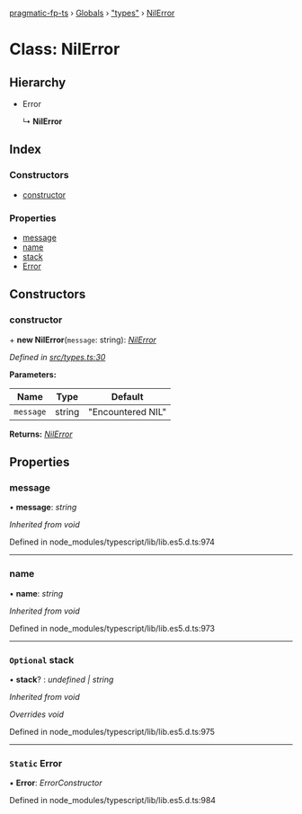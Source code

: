 [pragmatic-fp-ts](../README.md) › [Globals](../globals.md) › ["types"](../modules/_types_.md) › [NilError](_types_.nilerror.md)

# Class: NilError

## Hierarchy

* Error

  ↳ **NilError**

## Index

### Constructors

* [constructor](_types_.nilerror.md#constructor)

### Properties

* [message](_types_.nilerror.md#message)
* [name](_types_.nilerror.md#name)
* [stack](_types_.nilerror.md#optional-stack)
* [Error](_types_.nilerror.md#static-error)

## Constructors

###  constructor

\+ **new NilError**(`message`: string): *[NilError](_types_.nilerror.md)*

*Defined in [src/types.ts:30](https://github.com/hermann-p/pragmatic-fp-ts/blob/44257be/src/types.ts#L30)*

**Parameters:**

Name | Type | Default |
------ | ------ | ------ |
`message` | string | "Encountered NIL" |

**Returns:** *[NilError](_types_.nilerror.md)*

## Properties

###  message

• **message**: *string*

*Inherited from void*

Defined in node_modules/typescript/lib/lib.es5.d.ts:974

___

###  name

• **name**: *string*

*Inherited from void*

Defined in node_modules/typescript/lib/lib.es5.d.ts:973

___

### `Optional` stack

• **stack**? : *undefined | string*

*Inherited from void*

*Overrides void*

Defined in node_modules/typescript/lib/lib.es5.d.ts:975

___

### `Static` Error

▪ **Error**: *ErrorConstructor*

Defined in node_modules/typescript/lib/lib.es5.d.ts:984
